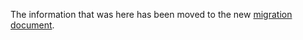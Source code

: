 The information that was here has been moved to the new [migration document](http://koti.kapsi.fi/jpa/nanopb/docs/migration.html).